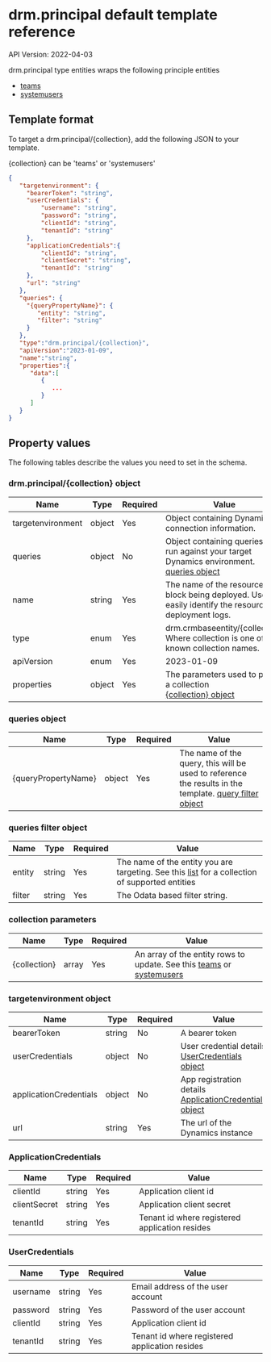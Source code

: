 # drm.principal default template reference

API Version: 2022-04-03

drm.principal type entities wraps the following principle entities

- [teams](https://learn.microsoft.com/en-us/power-apps/developer/data-platform/webapi/reference/team?view=dataverse-latest)
- [systemusers](https://learn.microsoft.com/en-us/power-apps/developer/data-platform/webapi/reference/systemuser?view=dataverse-latest)



## Template format

To target a drm.principal/\{collection\}, add the following JSON to your template.

\{collection\} can be 'teams' or 'systemusers'

```json
{
   "targetenvironment": {
     "bearerToken": "string", 
     "userCredentials": { 
         "username": "string", 
         "password": "string", 
         "clientId": "string", 
         "tenantId": "string" 
     }, 
     "applicationCredentials":{ 
         "clientId": "string", 
         "clientSecret": "string", 
         "tenantId": "string" 
     }, 
     "url": "string" 
   },
   "queries": {
     "{queryPropertyName}": {
        "entity": "string",
        "filter": "string"
     }
   },
   "type":"drm.principal/{collection}",
   "apiVersion":"2023-01-09",
   "name":"string",
   "properties":{
      "data":[
         {
            ...
         }
      ]
   }
}

```

## Property values

The following tables describe the values you need to set in the schema.

### drm.principal/\{collection\} object

| Name       | Type   | Required | Value                                                                                                    |
|-|-|-|-|
| targetenvironment | object | Yes | Object containing Dynamics connection information.
| queries | object | No | Object containing queries to run against your target Dynamics environment. [queries object](#queries-object) |
| name       | string | Yes      | The name of the resource block being deployed.  Used to easily identify the resource in deployment logs. |
| type       | enum   | Yes      | drm.crmbaseentity/\{collection\} Where collection is one of the known collection names.                                                               |
| apiVersion | enum   | Yes      | 2023-01-09                                                                                            |
| properties | object | Yes      | The parameters used to patch a collection <br> [\{collection\} object](#collection-parameters) |

### queries object

| Name       | Type   | Required | Value                                                                                                    |
|-|-|-|-|
| \{queryPropertyName\} | object | Yes | The name of the query, this will be used to reference the results in the template. [query filter object](#queries-filter-object) |

### queries filter object

| Name       | Type   | Required | Value                                                                                                    |
|-|-|-|-|
| entity | string | Yes | The name of the entity you are targeting. See this [list](xref:supported-web-entities) for a collection of supported entities |
| filter | string | Yes | The Odata based filter string.|

### collection parameters

| Name | Type | Required | Value |
|-|-|-|-|
|\{collection\}|array|Yes| An array of the entity rows to update. See this [teams](https://learn.microsoft.com/en-us/power-apps/developer/data-platform/webapi/reference/team?view=dataverse-latest) or [systemusers](https://learn.microsoft.com/en-us/power-apps/developer/data-platform/webapi/reference/systemuser?view=dataverse-latest)  |


### targetenvironment object

| Name | Type | Required | Value |
|-|-|-|-|
| bearerToken| string | No | A bearer token |
| userCredentials | object | No | User credential details <br> [UserCredentials object](#usercredentials) |
| applicationCredentials | object | No | App registration details <br> [ApplicationCredentials object](#applicationcredentials) |
| url | string | Yes | The url of the Dynamics instance |

### ApplicationCredentials

| Name | Type | Required | Value |
|-|-|-|-|
| clientId | string | Yes | Application client id |
| clientSecret | string | Yes | Application client secret |
| tenantId | string | Yes | Tenant id where registered application resides |

### UserCredentials

| Name | Type | Required | Value |
|-|-|-|-|
| username | string | Yes | Email address of the user account |
| password | string | Yes | Password of the user account |
| clientId | string | Yes | Application client id |
| tenantId | string | Yes | Tenant id where registered application resides |